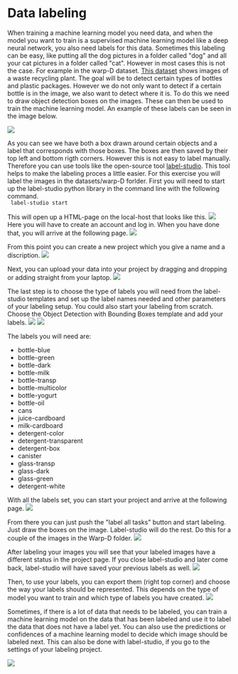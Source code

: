 # Data labeling

When training a machine learning model you need data, and when the model you want to train is a supervised machine learning model like a deep neural network, you also need labels for this data. Sometimes this labeling can be easy, like putting all the dog pictures in a folder called "dog" and all your cat pictures in a folder called "cat". However in most cases this is not the case. For example in the warp-D dataset. [This dataset](https://www.kaggle.com/datasets/parohod/warp-waste-recycling-plant-dataset) shows images of a waste recycling plant. The goal will be to detect certain types of bottles and plastic packages. However we do not only want to detect if a certain bottle is in the image, we also want to detect where it is. To do this we need to draw object detection boxes on the images. These can then be used to train the machine learning model. An example of these labels can be seen in the image below.

<img src="images/object_detection_example.webp" />

As you can see we have both a box drawn around certain objects and a label that corresponds with those boxes. The boxes are then saved by their top left and bottom rigth corners. However this is not easy to label manually. Therefore you can use tools like the open-source tool [label-studio](https://labelstud.io/). This tool helps to make the labeling proces a little easier. For this exercise you will label the images in the datasets/warp-D forlder. First you will need to start up the label-studio python library in the command line with the following command. 
</br>
<code>
label-studio start
</code>
</br>

This will open up a HTML-page on the local-host that looks like this.
<img src="images/Label-studio_login.png" />
Here you will have to create an account and log in. When you have done that, you will arrive at the following page.
<img src="images/label-studio_welcome.png" />

From this point you can create a new project which you give a name and a discription.
<img src="images/Label-studio_project_creation.png" />

Next, you can upload your data into your project by dragging and dropping or adding straight from your laptop.
<img src="images/label-studio_upload-data.png" />

The last step is to choose the type of labels you will need from the label-studio templates and set up the label names needed and other parameters of your labeling setup. You could also start your labeling from scratch. Choose the Object Detection with Bounding Boxes template and add your labels.
<img src="images/Label-studio_setup-labeling.png" />
<img src="images/Label-studio_setup-labeling_2.png" />

The labels you will need are:
* bottle-blue
* bottle-green
* bottle-dark
* bottle-milk
* bottle-transp
* bottle-multicolor
* bottle-yogurt
* bottle-oil
* cans
* juice-cardboard
* milk-cardboard
* detergent-color
* detergent-transparent
* detergent-box
* canister
* glass-transp
* glass-dark
* glass-green
* detergent-white

With all the labels set, you can start your project and arrive at the following page.
<img src="images/Label-studio_labeling_start.png" />

From there you can just push the "label all tasks" button and start labeling. Just draw the boxes on the image. Label-studio will do the rest. Do this for a couple of the images in the Warp-D folder.
<img src="images/Label-studio_labeling_1.png" />

After labeling your images you will see that your labeled images have a different status in the project page. If you close label-studio and later come back, label-studio will have saved your previous labels as well.
<img src="images/Label-studio_labeling_2.png" />

Then, to use your labels, you can export them (right top corner) and choose the way your labels should be represented. This depends on the type of model you want to train and which type of labels you have created.
<img src="images/Label-studio_labeling_3.png" />

Sometimes, if there is a lot of data that needs to be labeled, you can train a machine learning model on the data that has been labeled and use it to label the data that does not have a label yet. You can also use the predictions or confidences of a machine learning model to decide which image should be labeled next. This can also be done with label-studio, if you go to the settings of your labeling project.

<img src="images/Label-studio_labeling_extra.png" />

